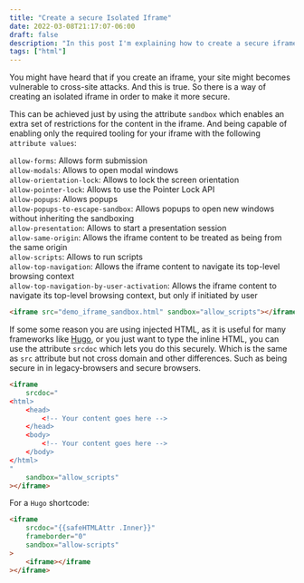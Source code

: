 ```yaml
---
title: "Create a secure Isolated Iframe"
date: 2022-03-08T21:17:07-06:00
draft: false
description: "In this post I'm explaining how to create a secure iframe in easy steps."
tags: ["html"]
---
```


You might have heard that if you create an iframe, your site might becomes vulnerable to cross-site attacks. And this is true. So there is a way of creating an isolated iframe in order to make it more secure.

This can be achieved just by using the attribute `sandbox` which enables an extra set of restrictions for the content in the iframe. And being capable of enabling only the required tooling for your iframe with the following `attribute values`:

`allow-forms`: Allows form submission\
`allow-modals`: Allows to open modal windows\
`allow-orientation-lock`: Allows to lock the screen orientation\
`allow-pointer-lock`: Allows to use the Pointer Lock API\
`allow-popups`: Allows popups\
`allow-popups-to-escape-sandbox`: Allows popups to open new windows without inheriting the sandboxing\
`allow-presentation`: Allows to start a presentation session\
`allow-same-origin`: Allows the iframe content to be treated as being from the same origin\
`allow-scripts`: Allows to run scripts\
`allow-top-navigation`: Allows the iframe content to navigate its top-level browsing context\
`allow-top-navigation-by-user-activation`: Allows the iframe content to navigate its top-level browsing context, but only if initiated by user

```html
<iframe src="demo_iframe_sandbox.html" sandbox="allow_scripts"></iframe>
```

If some some reason you are using injected HTML, as it is useful for many frameworks like [Hugo](https://gabriellazcano.com/blog/my-stack/), or you just want to type the inline HTML, you can use the attribute `srcdoc` which lets you do this securely. Which is the same as `src` attribute but not cross domain and other differences. Such as being secure in in legacy-browsers and secure browsers.

```html
<iframe
    srcdoc="
<html>
    <head>
        <!-- Your content goes here -->
    </head>
    <body>
        <!-- Your content goes here -->
    </body>
</html>
"
    sandbox="allow_scripts"
></iframe>
```

For a `Hugo` shortcode:

```html
<iframe
    srcdoc="{{safeHTMLAttr .Inner}}"
    frameborder="0"
    sandbox="allow-scripts"
>
    <iframe></iframe
></iframe>
```
